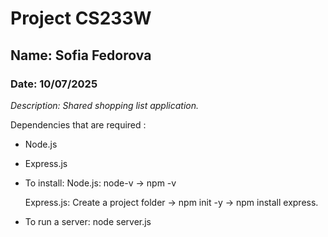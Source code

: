  # Project CS233W

## Name: Sofia Fedorova

### Date: 10/07/2025
 
  *Description: Shared shopping list application.* 

  Dependencies that are required :
 - Node.js
 - Express.js

 - To install: 
    Node.js: node-v -> npm -v

    Express.js: Create a project folder -> npm init -y -> npm install express.

 - To run a server: node server.js
